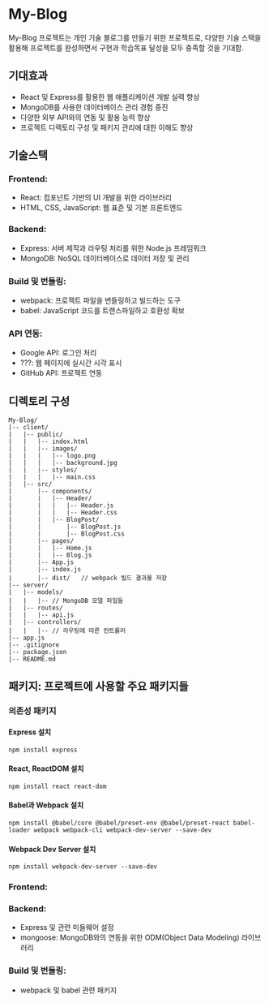# My-Blog
My-Blog 프로젝트는 개인 기술 블로그를 만들기 위한 프로젝트로, 
다양한 기술 스택을 활용해 프로젝트를 완성하면서 구현과 학습목표 달성을 모두 충족할 것을 기대함.

## 기대효과
- React 및 Express를 활용한 웹 애플리케이션 개발 실력 향상
- MongoDB를 사용한 데이터베이스 관리 경험 증진
- 다양한 외부 API와의 연동 및 활용 능력 향상
- 프로젝트 디렉토리 구성 및 패키지 관리에 대한 이해도 향상

## 기술스택
### Frontend:
- React: 컴포넌트 기반의 UI 개발을 위한 라이브러리
- HTML, CSS, JavaScript: 웹 표준 및 기본 프론트엔드

### Backend:
- Express: 서버 제작과 라우팅 처리를 위한 Node.js 프레임워크
- MongoDB: NoSQL 데이터베이스로 데이터 저장 및 관리

### Build 및 번들링:
- webpack: 프로젝트 파일을 번들링하고 빌드하는 도구
- babel: JavaScript 코드를 트랜스파일하고 호환성 확보

### API 연동:
- Google API: 로그인 처리
- ???: 웹 페이지에 실시간 시각 표시 
- GitHub API: 프로젝트 연동

## 디렉토리 구성
```
My-Blog/
|-- client/
|   |-- public/
|   |   |-- index.html
|   |   |-- images/
|   |   |   |-- logo.png
|   |   |   |-- background.jpg
|   |   |-- styles/
|   |   |   |-- main.css
|   |-- src/
|       |-- components/
|       |   |-- Header/
|       |   |   |-- Header.js
|       |   |   |-- Header.css
|       |   |-- BlogPost/
|       |       |-- BlogPost.js
|       |       |-- BlogPost.css
|       |-- pages/
|       |   |-- Home.js
|       |   |-- Blog.js
|       |-- App.js
|       |-- index.js
|       |-- dist/   // webpack 빌드 결과물 저장
|-- server/
|   |-- models/
|   |   |-- // MongoDB 모델 파일들
|   |-- routes/
|   |   |-- api.js
|   |-- controllers/
|   |   |-- // 라우팅에 따른 컨트롤러
|-- app.js
|-- .gitignore
|-- package.json
|-- README.md

```

## 패키지: 프로젝트에 사용할 주요 패키지들

### 의존성 패키지
#### Express 설치
`npm install express`

#### React, ReactDOM 설치
`npm install react react-dom`

#### Babel과 Webpack 설치
`npm install @babel/core @babel/preset-env @babel/preset-react babel-loader webpack webpack-cli webpack-dev-server --save-dev
`

#### Webpack Dev Server 설치
`npm install webpack-dev-server --save-dev`

### Frontend:

### Backend:
- Express 및 관련 미들웨어 설정
- mongoose: MongoDB와의 연동을 위한 ODM(Object Data Modeling) 라이브러리

### Build 및 번들링:
- webpack 및 babel 관련 패키지